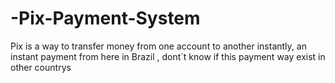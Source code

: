 # -Pix-Payment-System
 Pix is ​​a way to transfer money from one account to another instantly, an instant payment from here in Brazil , dont´t know  if this payment way exist in other countrys
